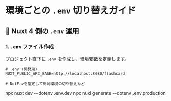 # 環境ごとの `.env` 切り替えガイド

## 📌 Nuxt 4 側の `.env` 運用

### 1. `.env` ファイル作成
プロジェクト直下に `.env` を作成し、環境変数を定義します。  

```env
# .env (開発用)
NUXT_PUBLIC_API_BASE=http://localhost:8080/flashcard

# DotEnvを指定して開発環境の切り替えなど
```
npx nuxt dev --dotenv .env.dev
npx nuxi generate --dotenv .env.production
```

